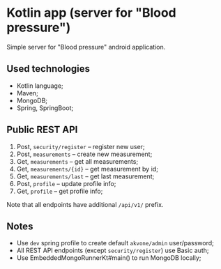 # Kotlin app (server for "Blood pressure")
Simple server for "Blood pressure" android application.

## Used technologies
* Kotlin language;
* Maven;
* MongoDB;
* Spring, SpringBoot;

## Public REST API
1.	Post, `security/register` – register new user;
1.	Post, `measurements` – create new measurement;
1.	Get, `measurements` – get all measurements;
1.	Get, `measurements/{id}` – get measurement by id;
1.	Get, `measurements/last` – get last measurement;
1.	Post, `profile` – update profile info;
1.	Get, `profile` – get profile info;

Note that all endpoints have additional `/api/v1/` prefix.

## Notes
* Use `dev` spring profile to create default `akvone/admin` user/password;
* All REST API endpoints (except `security/register`) use Basic auth;
* Use EmbeddedMongoRunnerKt#main() to run MongoDB locally;